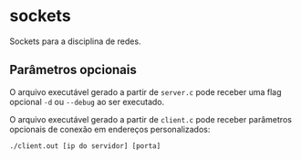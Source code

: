 # sockets
Sockets para a disciplina de redes.

## Parâmetros opcionais

O arquivo executável gerado a partir de `server.c` pode receber uma flag opcional `-d` ou `--debug` ao ser executado.

O arquivo executável gerado a partir de `client.c` pode receber parâmetros opcionais de conexão em endereços personalizados:
```
./client.out [ip do servidor] [porta]
```
